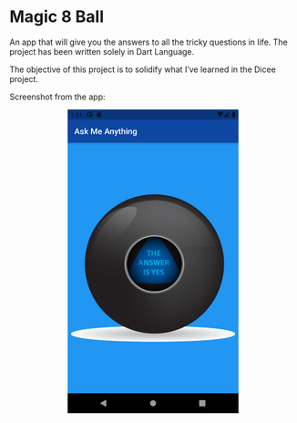 # Magic 8 Ball

An app that will give you the answers to all the tricky questions in life. The project has been written solely in Dart Language.

The objective of this project is to solidify what I’ve learned in the Dicee project.

Screenshot from the app:

<p align="center"><img src="images/magic_8_ball_1.png" width="300"></p>
